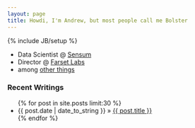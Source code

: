 ```yaml
---
layout: page
title: Howdi, I'm Andrew, but most people call me Bolster
---
```

{% include JB/setup %}


* Data Scientist @ [Sensum](https://sensum.co)
* Director @ [Farset Labs](http://farsetlabs.org.uk)
* among [other things](/about)

### Recent Writings

<ul class="posts">  
  {% for post in site.posts limit:30 %}  
     <li>  
       <span>{{ post.date | date_to_string }}</span> &raquo;  
       <a href="{{ BASE_PATH }}{{ post.url }}">  
       {{ post.title }}</a>  
     </li>  
  {% endfor %}  
</ul>
